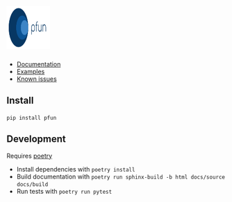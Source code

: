 # <img src="https://raw.githubusercontent.com/suned/pfun/master/logo/pfun_logo.svg?sanitize=true" style=" width:100px ; height:100px "/>


- [Documentation](https://pfun.readthedocs.io/en/latest/)
- [Examples](https://github.com/suned/pfun/tree/master/examples)
- [Known issues](https://github.com/suned/pfun/issues?q=is%3Aopen+is%3Aissue+label%3Abug)

## Install

`pip install pfun`

## Development

Requires [poetry](https://poetry.eustace.io/)

- Install dependencies with `poetry install`
- Build documentation with `poetry run sphinx-build -b html docs/source docs/build`
- Run tests with `poetry run pytest`
